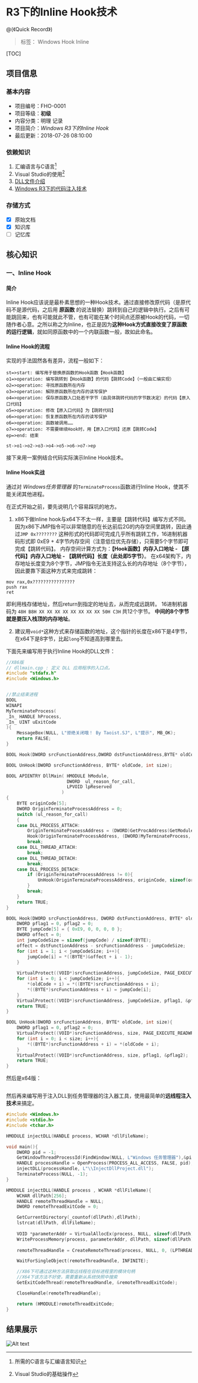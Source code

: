 # R3下的Inline Hook技术
@(《Quick Record》)

> 标签： Windows Hook Inline

[TOC]

## 项目信息

### 基本内容

 - 项目编号：FHO-0001
 - 项目等级：**初级**
 - 内容分类：明理 记录
 - 项目简介：*Windows R3下的Inline Hook*
 - 最后更新：2018-07-26 08:10:00

### 依赖知识

 1. 汇编语言与C语言[^1]
 2. Visual Studio的使用[^2]
 3. [DLL文件介绍](http://www.baidu.com)
 3. [Windows R3下的代码注入技术](http://www.baidu.com)

### 存储方式
 
  - [x] 原始文档
  - [x] 知识库
  - [ ] 记忆库
 
## 核心知识

### 一、Inline Hook

#### 简介

Inline Hook应该说是最朴素思想的一种Hook技术。通过直接修改原代码（是原代码不是源代码，之后用 **原函数** 的说法替换）跳转到自己的逻辑中执行。之后有可能跳回来，也有可能就此不管，也有可能在某个时间点还原被Hook的代码，一切随作者心意。之所以称之为Inline，也正是因为**这种Hook方式直接改变了原函数的运行逻辑**，就如同原函数中的一个内联函数一般，故如此命名。
 
#### Inline Hook的流程

实现的手法固然各有差异，流程一般如下：

```flow
st=>start: 编写用于替换原函数的Hook函数【Hook函数】
o1=>operation: 编写跳转到【Hook函数】的代码【跳转Code】（一般由汇编实现）
o2=>operation: 寻找原函数所在内存
o3=>operation: 解除原函数所在内存的读写保护
o4=>operation: 保存原函数入口处若干字节（由具体跳转代码的字节数决定）的代码【原入口代码】
o5=>operation: 修改【原入口代码】为【跳转代码】
o6=>operation: 恢复原函数所在内存的读写保护
o6=>operation: 函数被调用……
o7=>operation: 不需要继续Hook时，用【原入口代码】还原【跳转Code】
ep=>end: 结束

st->o1->o2->o3->o4->o5->o6->o7->ep
```

接下来用一案例结合代码实际演示Inline Hook技术。

#### Inline Hook实战

通过对 *Windows任务管理器* 的`TerminateProcess`函数进行Inline Hook，使其不能关闭其他进程。

在正式开始之前，要先说明几个容易踩坑的地方。

 1. x86下做Inline hook与x64下不太一样，主要是【跳转代码】编写方式不同。
 因为x86下JMP指令可以非常随意的在长达前后2G的内存空间里跳转，因此通过`JMP 0x????????` 这种形式的代码即可完成几乎所有跳转工作，16进制机器码形式即 0xE9 + 4字节内存空间（注意低位优先存储），只需要5个字节即可完成【跳转代码】。
 内存空间计算方式为：**【Hook函数】内存入口地址 - 【原代码】内存入口地址 - 【跳转代码】长度（此处即5字节）**。
在x64架构下，内存地址长度变为8个字节，JMP指令无法支持这么长的内存地址（8个字节），因此要靠下面这种方式来完成跳转：
```x86asm
mov rax,0x????????????????
push rax
ret
```
 即利用栈存储地址，然后return到指定的地址去，从而完成远跳转。
 16进制机器码为 `48H B8H XX XX XX XX XX XX XX XX 50H C3H` 共12个字节。
 **中间的8个字节就是要压入栈顶的内存地址**。
 
2.  建议用`void*`这种方式来存储函数的地址，这个指针的长度在x86下是4字节，在x64下是8字节，比起`long`不知道高到哪里去。

下面先来编写用于执行Inline Hook的DLL文件：

```cpp
//X86版
// dllmain.cpp : 定义 DLL 应用程序的入口点。
#include "stdafx.h"
#include <Windows.h>


//禁止结束进程
BOOL
WINAPI
MyTerminateProcess(
_In_ HANDLE hProcess,
_In_ UINT uExitCode
){
	MessageBox(NULL, L"拒绝关闭哦！ By Taoist.SJ", L"提示", MB_OK);
	return FALSE;
}

BOOL Hook(DWORD srcFunctionAddress,DWORD dstFunctionAddress,BYTE* oldCode);

BOOL UnHook(DWORD srcFunctionAddress, BYTE* oldCode, int size);

BOOL APIENTRY DllMain( HMODULE hModule,
                       DWORD  ul_reason_for_call,
                       LPVOID lpReserved
					 )
{
	BYTE originCode[5];
	DWORD OriginTerminateProcessAddress = 0;
	switch (ul_reason_for_call)
	{
	case DLL_PROCESS_ATTACH:
		OriginTerminateProcessAddress = (DWORD)GetProcAddress(GetModuleHandle(L"Kernel32.dll"), "TerminateProcess");
		Hook(OriginTerminateProcessAddress, (DWORD)MyTerminateProcess, originCode);
		break;
	case DLL_THREAD_ATTACH:
		break;
	case DLL_THREAD_DETACH:
		break;
	case DLL_PROCESS_DETACH:
		if (OriginTerminateProcessAddress != 0){
			UnHook(OriginTerminateProcessAddress, originCode, sizeof(originCode) / sizeof(BYTE));
		}
		break;
	}
	return TRUE;
}

BOOL Hook(DWORD srcFunctionAddress, DWORD dstFunctionAddress, BYTE* oldCode){
	DWORD pflag1 = 0, pflag2 = 0;
	BYTE jumpCode[5] = { 0xE9, 0, 0, 0, 0 };
	DWORD offect = 0;
	int jumpCodeSize = sizeof(jumpCode) / sizeof(BYTE);
	offect = dstFunctionAddress - srcFunctionAddress - jumpCodeSize;
	for (int i = 1; i < jumpCodeSize; i++){
		jumpCode[i] = *((BYTE*)&offect + i - 1);
	}
	
	VirtualProtect((VOID*)srcFunctionAddress, jumpCodeSize, PAGE_EXECUTE_READWRITE, &pflag1);
	for (int i = 0; i < jumpCodeSize; i++){
		*(oldCode + i) = *((BYTE*)srcFunctionAddress + i);
		*((BYTE*)srcFunctionAddress + i) = jumpCode[i];
	}
	VirtualProtect((VOID*)srcFunctionAddress, jumpCodeSize, pflag1, &pflag2);
	return TRUE;
}

BOOL UnHook(DWORD srcFunctionAddress, BYTE* oldCode, int size){
	DWORD pflag1 = 0, pflag2 = 0;
	VirtualProtect((VOID*)srcFunctionAddress, size, PAGE_EXECUTE_READWRITE, &pflag1);
	for (int i = 0; i < size; i++){
		*((BYTE*)srcFunctionAddress + i) = *(oldCode + i);
	}
	VirtualProtect((VOID*)srcFunctionAddress, size, pflag1, &pflag2);
	return TRUE;
}
```

然后是x64版：

```cpp

```

然后再来编写用于注入DLL到任务管理器的注入器工具，使用最简单的**远线程注入技术**来搞定。
```cpp
#include <Windows.h>
#include <stdio.h>
#include <tchar.h>

HMODULE injectDLL(HANDLE process, WCHAR *dllFileName);

void main(){
	DWORD pid = -1;
	GetWindowThreadProcessId(FindWindow(NULL, L"Windows 任务管理器"),&pid);
	HANDLE processHandle = OpenProcess(PROCESS_ALL_ACCESS, FALSE, pid);
	injectDLL(processHandle, L"\\InjectDllProject.dll");
	TerminateProcess(NULL, -1);
}

HMODULE injectDLL(HANDLE process , WCHAR *dllFileName){
	WCHAR dllPath[256];
	HANDLE remoteThreadHandle = NULL;
	DWORD remoteThreadExitCode = 0;

	GetCurrentDirectory(_countof(dllPath),dllPath);
	lstrcat(dllPath, dllFileName);
	
	VOID *parameterAddr = VirtualAllocEx(process, NULL, sizeof(dllPath), MEM_COMMIT, PAGE_EXECUTE_READWRITE);
	WriteProcessMemory(process, parameterAddr, dllPath, sizeof(dllPath), NULL);
	
	remoteThreadHandle = CreateRemoteThread(process, NULL, 0, (LPTHREAD_START_ROUTINE)LoadLibrary, parameterAddr, 0, NULL);

	WaitForSingleObject(remoteThreadHandle, INFINITE);

	//X86下可通过这种方法获取远线程在目标进程里的模块句柄
	//X64下该方法不好使，需要重新从系统快照中搜索
	GetExitCodeThread(remoteThreadHandle, &remoteThreadExitCode);

	CloseHandle(remoteThreadHandle);

	return (HMODULE)remoteThreadExitCode;
}
```

## 结果展示
![Alt text](/amWiki/images/post/1532596646961.png)


[^1]:所需的C语言与汇编语言知识

[^2]:Visual Studio的基础操作